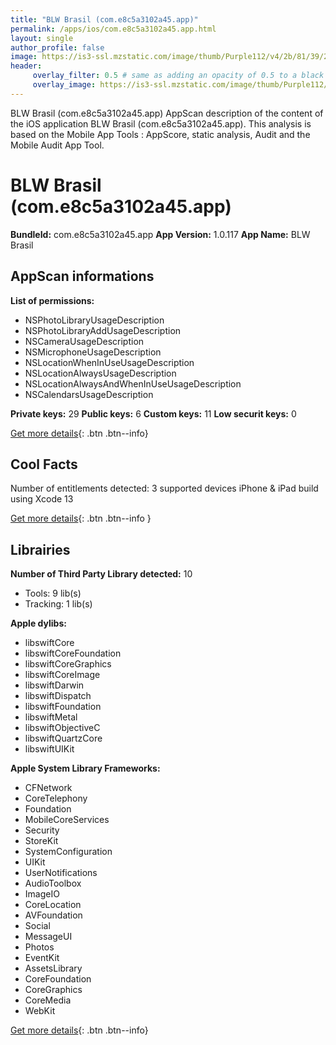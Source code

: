 ```yaml
---
title: "BLW Brasil (com.e8c5a3102a45.app)"
permalink: /apps/ios/com.e8c5a3102a45.app.html
layout: single
author_profile: false
image: https://is3-ssl.mzstatic.com/image/thumb/Purple112/v4/2b/81/39/2b81392e-68a5-27db-b3f0-3e90dcd784a1/AppIcon-0-0-1x_U007emarketing-0-0-0-10-0-0-sRGB-0-0-0-GLES2_U002c0-512MB-85-220-0-0.png/512x512bb.jpg
header: 
     overlay_filter: 0.5 # same as adding an opacity of 0.5 to a black background
     overlay_image: https://is3-ssl.mzstatic.com/image/thumb/Purple112/v4/2b/81/39/2b81392e-68a5-27db-b3f0-3e90dcd784a1/AppIcon-0-0-1x_U007emarketing-0-0-0-10-0-0-sRGB-0-0-0-GLES2_U002c0-512MB-85-220-0-0.png/512x512bb.jpg
---
```

BLW Brasil (com.e8c5a3102a45.app) AppScan description of the content of the iOS application BLW Brasil (com.e8c5a3102a45.app). This analysis is based on the Mobile App Tools : AppScore, static analysis, Audit and the Mobile Audit App Tool.

# BLW Brasil (com.e8c5a3102a45.app)

**BundleId:** com.e8c5a3102a45.app
**App Version:** 1.0.117
**App Name:** BLW Brasil


## AppScan informations 

**List of permissions:** 
- NSPhotoLibraryUsageDescription
- NSPhotoLibraryAddUsageDescription
- NSCameraUsageDescription
- NSMicrophoneUsageDescription
- NSLocationWhenInUseUsageDescription
- NSLocationAlwaysUsageDescription
- NSLocationAlwaysAndWhenInUseUsageDescription
- NSCalendarsUsageDescription
  
  
**Private keys:** 29
**Public keys:** 6
**Custom keys:** 11
**Low securit keys:** 0
  
[Get more details](/pricing.html){: .btn .btn--info}

## Cool Facts

Number of entitlements detected: 3
supported devices iPhone & iPad
build using Xcode 13
  
[Get more details](/pricing.html){: .btn .btn--info }

## Librairies 
**Number of Third Party Library detected:** 10
- Tools: 9 lib(s)
- Tracking: 1 lib(s)


**Apple dylibs:**
- libswiftCore
- libswiftCoreFoundation
- libswiftCoreGraphics
- libswiftCoreImage
- libswiftDarwin
- libswiftDispatch
- libswiftFoundation
- libswiftMetal
- libswiftObjectiveC
- libswiftQuartzCore
- libswiftUIKit


**Apple System Library Frameworks:**
- CFNetwork
- CoreTelephony
- Foundation
- MobileCoreServices
- Security
- StoreKit
- SystemConfiguration
- UIKit
- UserNotifications
- AudioToolbox
- ImageIO
- CoreLocation
- AVFoundation
- Social
- MessageUI
- Photos
- EventKit
- AssetsLibrary
- CoreFoundation
- CoreGraphics
- CoreMedia
- WebKit


  
[Get more details](/pricing.html){: .btn .btn--info}

